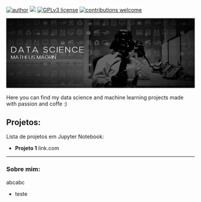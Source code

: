 [![author](https://img.shields.io/badge/-mattmagrin-red)](https://www.linkedin.com/in/matheusmagrin/) [![](https://img.shields.io/badge/python-3.7+-blue.svg)](https://www.python.org/downloads/release/python-365/) [![GPLv3 license](https://img.shields.io/badge/License-GPLv3-blue.svg)](http://perso.crans.org/besson/LICENSE.html) [![contributions welcome](https://img.shields.io/badge/contributions-welcome-brightgreen.svg?style=flat)](https://github.com/mattmagrin/data_science/issues)

<p align="center">
  <img src="/img/cover.png" >
</p>

Here you can find my data science and machine learning projects made with passion and coffe :)

## Projetos:
Lista de projetos em Jupyter Notebook:

* **Projeto 1** link.com 

---

### Sobre mim:

abcabc

* teste



